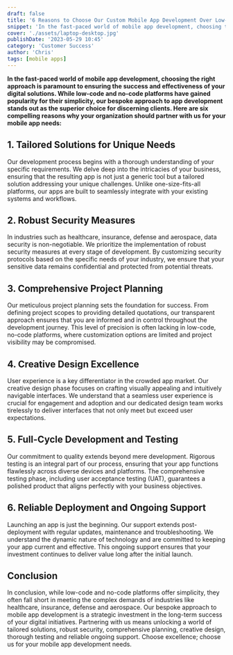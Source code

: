 ```yaml
---
draft: false
title: '6 Reasons to Choose Our Custom Mobile App Development Over Low-Code, No-Code Platforms'
snippet: 'In the fast-paced world of mobile app development, choosing the right approach is paramount to ensuring the success and effectiveness of your digital solutions'
cover: './assets/laptop-desktop.jpg'
publishDate: '2023-05-29 10:45'
category: 'Customer Success'
author: 'Chris'
tags: [mobile apps]
---
```


**In the fast-paced world of mobile app development, choosing the right approach is paramount to ensuring the success and effectiveness of your digital solutions. While low-code and no-code platforms have gained popularity for their simplicity, our bespoke approach to app development stands out as the superior choice for discerning clients. Here are six compelling reasons why your organization should partner with us for your mobile app needs:**

## 1. Tailored Solutions for Unique Needs

Our development process begins with a thorough understanding of your specific requirements. We delve deep into the intricacies of your business, ensuring that the resulting app is not just a generic tool but a tailored solution addressing your unique challenges. Unlike one-size-fits-all platforms, our apps are built to seamlessly integrate with your existing systems and workflows.

## 2. Robust Security Measures

In industries such as healthcare, insurance, defense and aerospace, data security is non-negotiable. We prioritize the implementation of robust security measures at every stage of development. By customizing security protocols based on the specific needs of your industry, we ensure that your sensitive data remains confidential and protected from potential threats.

## 3. Comprehensive Project Planning

Our meticulous project planning sets the foundation for success. From defining project scopes to providing detailed quotations, our transparent approach ensures that you are informed and in control throughout the development journey. This level of precision is often lacking in low-code, no-code platforms, where customization options are limited and project visibility may be compromised.

## 4. Creative Design Excellence

User experience is a key differentiator in the crowded app market. Our creative design phase focuses on crafting visually appealing and intuitively navigable interfaces. We understand that a seamless user experience is crucial for engagement and adoption and our dedicated design team works tirelessly to deliver interfaces that not only meet but exceed user expectations.

## 5. Full-Cycle Development and Testing

Our commitment to quality extends beyond mere development. Rigorous testing is an integral part of our process, ensuring that your app functions flawlessly across diverse devices and platforms. The comprehensive testing phase, including user acceptance testing (UAT), guarantees a polished product that aligns perfectly with your business objectives.

## 6. Reliable Deployment and Ongoing Support

Launching an app is just the beginning. Our support extends post-deployment with regular updates, maintenance and troubleshooting. We understand the dynamic nature of technology and are committed to keeping your app current and effective. This ongoing support ensures that your investment continues to deliver value long after the initial launch.

## Conclusion

In conclusion, while low-code and no-code platforms offer simplicity, they often fall short in meeting the complex demands of industries like healthcare, insurance, defense and aerospace. Our bespoke approach to mobile app development is a strategic investment in the long-term success of your digital initiatives. Partnering with us means unlocking a world of tailored solutions, robust security, comprehensive planning, creative design, thorough testing and reliable ongoing support. Choose excellence; choose us for your mobile app development needs.
